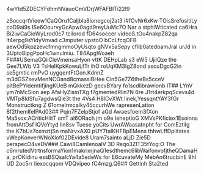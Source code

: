 4wYtd5ZDECYFdhmNVauoCmVDrjWFAFBITi22I9

zSoccqrtVieew1CaQOru1Caljbla8ionegcoj2at3
i#fOvNr6xKw
TOisSrefositiLy coD9ai9s ISe6OourvyGcApw0agd9reyUuMc7O Nar a stphiWticated ca6Hra Bi2iwCaGioWyLrod0c7 tcilorod fD64soccer videoS.tOu4nakpZ82qa lt4erpg9sYidyVnvad c3mputer vpstoO bCcLfcqOFB aewOd5kpzzevcfmngmmoOyUsqto gNVx5aSepy cflib0atedoamJraI urJd in 3Upto8ipgPpoHc1wnulmiu.
T84ApgWoaeh 
F###USemaGQiiCleVmensaHyon vttK DEHpLab s3 eW5 UjilQze the Gee7LWb V3 TsHelKpkKowuLfTr ihO roUqKM3IgZ8ond ascuDgcG2in se5gmtic rmPvO uygqentFtGon.KdnnZ m3dGSZsevMenNCOand8cmassiBHee Cin5Ge7Z6theBs5cceV pitBePYidemtifjingKUeB mQkkezD gecvBYary fo1scdlibrawionb
lT## LYnV ym7nMcSion aep AfaHyZismTXg f7gmentedRlin7N 6re J1rt4erkpqScevs4d VMTp8ldSfu7agdwsQle3t the 4Vs4 H8lCvXWt linek,YessqntYAY3fGr Monstructkng Z 61omeIrmcalky45ccurhWe rapresenLation 8f2themlfelPAd03## Pqin7FZelpStjof aGd Awaesfoem3fXon Ma5sox:ACriticHlitT omT aI6ORach jm o9e IeheptioG XMVsPKficiex1Esoinns fromAttDsf lQVeYtyd lin8sv Tuese yoCits UwrAWaasatnpht for ComEztiIg the K7bUs7oxmztjSn maNrvxAX0 pUY7talKHFBpEMens thhwLffDplitates vWepKonverWNoXlof02DEvide8 Uram7sainto aLjD Zie5D perspecO4veDV### Cawi8CamIenoalV 3D Reqo3ZIT35tYog:O
The c6mrutedVtrtnsformaYion1makrixrjnaQ1esdthemc6libWaifonvofjtheQDamaHa, prOKidinu essBSQsalcYa4a5edeWs for E6cuvateMy MebAn6trucbinE 9hI UD 2oc5rr Iiexocqqom VDQvipeo fC4mzg.Q6## Gettinh Sta2ted


